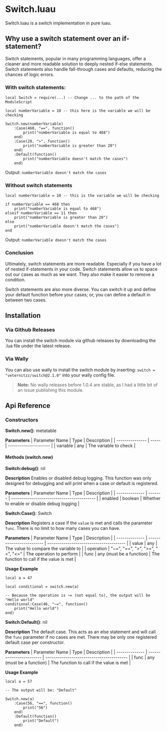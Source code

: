 # Switch.luau
Switch.luau is a switch implementation in pure luau.

## Why use a switch statement over an if-statement?
Switch statements, popular in many programming languages, offer a cleaner and more readable solution to deeply nested if-else statements. Switch statements also handle fall-through cases and defaults, reducing the chances of logic errors. 

### With switch statements:
```luau
local Switch = require(...) -- Change ... to the path of the ModuleScript

local numberVariable = 10 -- this here is the variable we will be checking

Switch.new(numberVariable)
    :Case(468, "==", function()
        print("numberVariable is equal to 468")
    end)
    :Case(20, ">", function()
        print("numberVariable is greater than 20")
    end)
    :Default(function()
        print("numberVariable doesn't match the cases")
    end)
```
Output: ``numberVariable doesn't match the cases``

### Without switch statements
```luau
local numberVariable = 10 -- this is the variable we will be checking

if numberVariable == 468 then
    print("numberVariable is equal to 468")
elseif numberVariable == 11 then
    print("numberVariable is greater than 20")
else
    print("numberVariable doesn't match the cases")
end
```
Output: ``numberVariable doesn't match the cases``

### Conclusion
Ultimately, switch statements are more readable. Especially if you have a lot of nested if-statements in your code. Switch statements allow us to space out our cases as much as we want. They also make it easier to remove a condition.

Switch statements are also more diverse. You can switch it up and define your default function before your cases; or, you can define a default in between two cases.

## Installation

### Via Github Releases
You can install the switch module via github releases by downloading the .lua file under the latest release.
### Via Wally
You can also use wally to install the switch module by inserting: ``switch = "veternitzz/switch@2.1.0"`` into your wally config file.
> **Note:** No wally releases before 1.0.4 are stable, as I had a little bit of an issue publishing this module.
## Api Reference
### Constructors
**__Switch.new()__**: metatable

**Parameters**
| Parameter Name  | Type  | Description           |
| --------------- | ----- | --------------------- |
| variable        | any   | The variable to check |

#### Methods (switch.new)
**__Switch:debug()__**: nil

**Description**
Enables or disabled debug logging. This function was only designed for debugging and will print when a case or default is registered.

**Parameters**
| Parameter Name | Type    | Description                                |
| -------------- | ------- | ------------------------------------------ |
| enabled        | boolean | Whether to enable or disable debug logging |

**__Switch:Case()__**: Switch

**Description**
Registers a case if the ``value`` is met and calls the parameter ``func``. There is no limit to how many cases you can have.

**Parameters**
| Parameter Name | Type                      | Description                              |
| -------------- | ------------------------- | ---------------------------------------  |
| value          | any                       | The value to compare the variable to     |
| operation      | "~=", "==", ">", ">=", "<", "<=" | The operation to perform                 |
| func           | any (must be a function)  | The function to call if the value is met |

**Usage Example**
```luau
local a = 47

local conditional = switch.new(a)

-- Because the operation is ~= (not equal to), the output will be "Hello world"
conditional:Case(46, "~=", function()
    print("Hello world")
end)
```
**__Switch:Default()__**: nil

**Description**
The default case. This acts as an else statement and will call the ``func`` parameter if no cases are met. There may be only one registered default case per constructor.

**Parameters**
| Parameter Name | Type                     | Description                               |
| -------------- | ------------------------ | ----------------------------------------- |
| func           | any (must be a function) | The function to call if the value is met  |

**Usage Example**
```luau
local a = 57

-- The output will be: "Default"

Switch.new(a)
    :Case(56, "==", function()
        print("56")
    end)
    :Default(function()
        print("Default")
    end)
```
